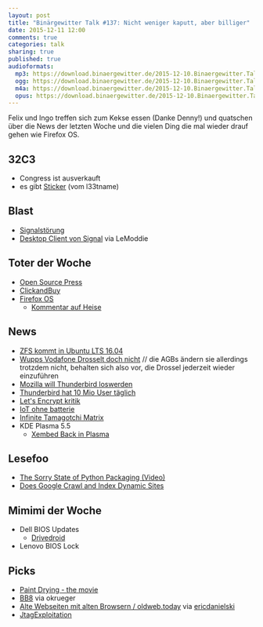 ```yaml
---
layout: post
title: "Binärgewitter Talk #137: Nicht weniger kaputt, aber billiger"
date: 2015-12-11 12:00
comments: true
categories: talk
sharing: true
published: true
audioformats:
  mp3: https://download.binaergewitter.de/2015-12-10.Binaergewitter.Talk.137.mp3
  ogg: https://download.binaergewitter.de/2015-12-10.Binaergewitter.Talk.137.ogg
  m4a: https://download.binaergewitter.de/2015-12-10.Binaergewitter.Talk.137.m4a
  opus: https://download.binaergewitter.de/2015-12-10.Binaergewitter.Talk.137.opus
---
```

Felix und Ingo treffen sich zum Kekse essen (Danke Denny!) und quatschen über die News der letzten Woche und die vielen Ding die mal wieder drauf gehen wie Firefox OS.

## 32C3
* Congress ist ausverkauft
* es gibt [Sticker](https://twitter.com/schmittlauch/status/675027310412734465) (vom l33tname)

## Blast
* [Signalstörung](http://support.whispersystems.org/hc/en-us/articles/213132457-Are-you-having-trouble-verifying-on-Signal)
* [Desktop Client von Signal](https://twitter.com/whispersystems/status/672116813174452224) via LeModdie


## Toter der Woche
* [Open Source Press](http://www.opensourcepress.de/de/verlag/Presse.php)
* [ClickandBuy](http://www.heise.de/newsticker/meldung/Telekom-schliesst-Online-Bezahldienst-Clickandbuy-3031022.html)
* [Firefox OS](http://techcrunch.com/2015/12/08/mozilla-will-stop-developing-and-selling-firefox-os-smartphones/)
    - [Kommentar auf Heise](http://www.heise.de/newsticker/meldung/Analyse-zum-Ende-von-Firefox-OS-Pleiten-Pech-und-Pannen-in-Orange-3037170.html)


## News

* [ZFS kommt in Ubuntu LTS 16.04](https://www.phoronix.com/scan.php?page=news_item&px=Ubuntu-ZFS-Standard-Plans)
* [Wupps Vodafone Drosselt doch nicht](http://www.heise.de/newsticker/meldung/Traffic-Drossel-fuer-Filesharing-Vodafone-Kabel-macht-einen-Rueckzieher-3031635.html)
// die AGBs ändern sie allerdings trotzdem nicht, behalten sich also vor, die Drossel jederzeit wieder einzuführen
* [Mozilla will Thunderbird loswerden](http://www.heise.de/newsticker/meldung/p-p-Entwickler-Die-Krypto-Community-braucht-den-Mail-Client-Thunderbird-3030980.html)
* [Thunderbird hat 10 Mio User täglich](https://blog.mozilla.org/thunderbird/2015/12/thunderbird-active-daily-inquiries-surpass-10-million/)
* [Let's Encrypt kritik](http://www.heise.de/newsticker/meldung/Audit-und-Web-Client-Kritik-an-SSL-TLS-Zertifizierungsstelle-Let-s-Encrypt-3031849.html)
* [IoT ohne batterie](http://www.theregister.co.uk/2015/12/08/iot_sensor_using_radio_waves/)
* [Infinite Tamagotchi Matrix](http://hackaday.com/2015/11/24/building-the-infinite-matrix-of-tamagotchis/)
* KDE Plasma 5.5
    - [Xembed Back in Plasma](http://blog.davidedmundson.co.uk/blog/xembed_back)

## Lesefoo
* [The Sorry State of Python Packaging (Video)](https://www.youtube.com/watch?v=ADSM4vR2EQ0)
* [Does Google Crawl and Index Dynamic Sites](http://www.centrical.com/test/google-json-ld-and-javascript-crawling-and-indexing-test.html)

## Mimimi der Woche
* Dell BIOS Updates
    - [Drivedroid](http://softwarebakery.com/projects/drivedroid)
* Lenovo BIOS Lock

## Picks
* [Paint Drying - the movie](http://www.theregister.co.uk/2015/11/23/paint_drying_movie/)
* [BB8](https://www.youtube.com/watch?v=Z8CQuAiTess) via okrueger
* [Alte Webseiten mit alten Browsern / oldweb.today](http://oldweb.today/) via [ericdanielski](http://twitter.com/EricDanielski)
* [JtagExploitation](https://github.com/syncsrc/jtagsploitation)

